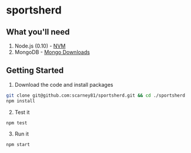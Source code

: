 sportsherd
==========

## What you'll need

1. Node.js (0.10) - [NVM](https://github.com/creationix/nvm)
2. MongoDB - [Mongo Downloads](http://www.mongodb.org/downloads)

## Getting Started

1. Download the code and install packages

  ```bash
  git clone git@github.com:scarney81/sportsherd.git && cd ./sportsherd
  npm install
  ```

2. Test it

  ```bash
  npm test
  ```

3. Run it

  ```bash
  npm start
  ```